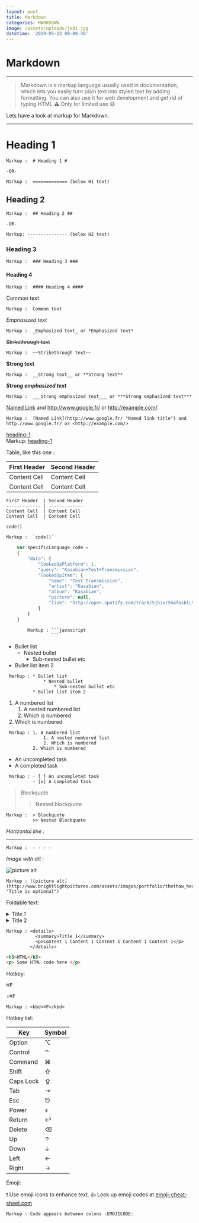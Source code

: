 ```yaml
---
layout: post
title: Markdown
categories: MARKDOWN
image: /assets/uploads/jedi.jpg
datetime: '2019-05-22 09:00:46'
---
```


# Markdown

- - -

> Markdown is a markup language usually used in documentation, which lets you easily turn plain text into styled text by adding formatting.
> You can also use it for web development and get rid of typing HTML :warning: Only for limited use :smile:

Lets have a look at markup for Markdown.

- - -

# Heading 1

```
Markup :  # Heading 1 #

-OR-

Markup :  ============= (below H1 text)
```

## Heading 2

```
Markup :  ## Heading 2 ##

-OR-

Markup: --------------- (below H2 text)
```

### Heading 3

```
Markup :  ### Heading 3 ###
```

#### Heading 4

```
Markup :  #### Heading 4 ####
```

Common text

```
Markup :  Common text
```

_Emphasized text_

```
Markup :  _Emphasized text_ or *Emphasized text*
```

~~Strikethrough text~~

```
Markup :  ~~Strikethrough text~~
```

**Strong text**

```
Markup :  __Strong text__ or **Strong text**
```

**_Strong emphasized text_**

```
Markup :  ___Strong emphasized text___ or ***Strong emphasized text***
```

[Named Link](http://www.google.fr/ "Named link title") and http://www.google.fr/ or <http://example.com/>

```
Markup :  [Named Link](http://www.google.fr/ "Named link title") and http://www.google.fr/ or <http://example.com/>
```

[heading-1](#heading-1 "Goto heading-1")
\
    Markup: [heading-1](#heading-1 "Goto heading-1")

Table, like this one :

| First Header | Second Header |
| ------------ | ------------- |
| Content Cell | Content Cell  |
| Content Cell | Content Cell  |

```
First Header  | Second Header
------------- | -------------
Content Cell  | Content Cell
Content Cell  | Content Cell
```

`code()`

```
Markup :  `code()`
```

```javascript
    var specificLanguage_code = 
    {
        "data": {
            "lookedUpPlatform": 1,
            "query": "Kasabian+Test+Transmission",
            "lookedUpItem": {
                "name": "Test Transmission",
                "artist": "Kasabian",
                "album": "Kasabian",
                "picture": null,
                "link": "http://open.spotify.com/track/5jhJur5n4fasblLSCOcrTp"
            }
        }
    }
```

````
        Markup : ```javascript
                 ```
````

* Bullet list
  * Nested bullet
    * Sub-nested bullet etc
* Bullet list item 2


```
 Markup : * Bullet list
              * Nested bullet
                  * Sub-nested bullet etc
          * Bullet list item 2
```

1. A numbered list
   1. A nested numbered list
   2. Which is numbered
2. Which is numbered


```
 Markup : 1. A numbered list
              1. A nested numbered list
              2. Which is numbered
          2. Which is numbered
```

* An uncompleted task
* A completed task


```
 Markup : - [ ] An uncompleted task
          - [x] A completed task
```

> Blockquote
>
> > Nested blockquote

```
Markup :  > Blockquote
          >> Nested Blockquote
```

_Horizontal line :_

- - -

```
Markup :  - - - -
```

_Image with alt :_

![picture alt](http://www.brightlightpictures.com/assets/images/portfolio/thethaw_header.jpg "Title is optional")

```
Markup : ![picture alt](http://www.brightlightpictures.com/assets/images/portfolio/thethaw_header.jpg "Title is optional")
```

Foldable text:

<details>
  <summary>Title 1</summary>
  <p>Content 1 Content 1 Content 1 Content 1 Content 1</p>
</details>
<details>
  <summary>Title 2</summary>
  <p>Content 2 Content 2 Content 2 Content 2 Content 2</p>
</details>

```
Markup : <details>
           <summary>Title 1</summary>
           <p>Content 1 Content 1 Content 1 Content 1 Content 1</p>
         </details>
```

```html
<h3>HTML</h3>
<p> Some HTML code here </p>
```

Hotkey:

<kbd>⌘F</kbd>

<kbd>⇧⌘F</kbd>

```
Markup : <kbd>⌘F</kbd>
```

Hotkey list:

| Key       | Symbol |
| --------- | ------ |
| Option    | ⌥      |
| Control   | ⌃      |
| Command   | ⌘      |
| Shift     | ⇧      |
| Caps Lock | ⇪      |
| Tab       | ⇥      |
| Esc       | ⎋      |
| Power     | ⌽      |
| Return    | ↩      |
| Delete    | ⌫      |
| Up        | ↑      |
| Down      | ↓      |
| Left      | ←      |
| Right     | →      |

Emoji:

:exclamation: Use emoji icons to enhance text. :+1:  Look up emoji codes at [emoji-cheat-sheet.com](http://emoji-cheat-sheet.com/)

```
Markup : Code appears between colons :EMOJICODE:
```
